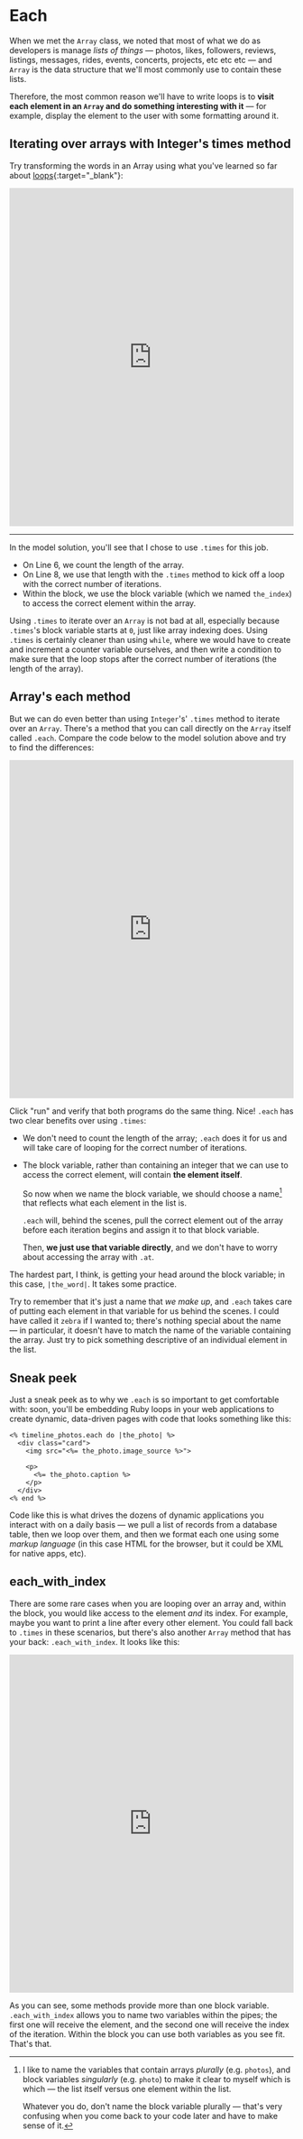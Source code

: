 # Each

When we met the `Array` class, we noted that most of what we do as developers is
manage _lists of things_ — photos, likes, followers, reviews, listings,
messages, rides, events, concerts, projects, etc etc etc — and `Array` is the
data structure that we'll most commonly use to contain these lists.

Therefore, the most common reason we'll have to write loops is to **visit each
element in an `Array` and do something interesting with it** — for example,
display the element to the user with some formatting around it.

## Iterating over arrays with Integer's times method

Try transforming the words in an Array using what you've learned so far about [loops](https://chapters.firstdraft.com/chapters/764){:target="_blank"}:

<iframe frameborder="0" width="100%" height="600px" src="https://repl.it/student_embed/assignment/3097392/981114309d419ae15703d1917e2b7782"></iframe>

---

In the model solution, you'll see that I chose to use `.times` for this job.

 - On Line 6, we count the length of the array.
 - On Line 8, we use that length with the `.times` method to kick off a loop with the correct number of iterations.
 - Within the block, we use the block variable (which we named `the_index`) to access the correct element within the array.

Using `.times` to iterate over an `Array` is not bad at all, especially because `.times`'s block variable starts at `0`, just like array indexing does. Using `.times` is certainly cleaner than using `while`, where we would have to create and increment a counter variable ourselves, and then write a condition to make sure that the loop stops after the correct number of iterations (the length of the array).

## Array's each method

But we can do even better than using `Integer`'s' `.times` method to iterate over an `Array`. There's a method that you can call directly on the `Array` itself called `.each`. Compare the code below to the model solution above and try to find the differences:

<iframe frameborder="0" width="100%" height="600px" src="https://repl.it/@raghubetina/each-iterating-with-each?lite=true"></iframe>

Click "run" and verify that both programs do the same thing. Nice! `.each` has two clear benefits over using `.times`:

 - We don't need to count the length of the array; `.each` does it for us and will take care of looping for the correct number of iterations.
 - The block variable, rather than containing an integer that we can use to access the correct element, will contain **the element itself**.

     So now when we name the block variable, we should choose a name[^singular_vs_plural] that reflects what each element in the list is.

     `.each` will, behind the scenes, pull the correct element out of the array before each iteration begins and assign it to that block variable.

     Then, **we just use that variable directly**, and we don't have to worry about accessing the array with `.at`.

[^singular_vs_plural]:
    I like to name the variables that contain arrays _plurally_ (e.g. `photos`), and block variables _singularly_ (e.g. `photo`) to make it clear to myself which is which — the list itself versus one element within the list.

    Whatever you do, don't name the block variable plurally — that's very confusing when you come back to your code later and have to make sense of it.

The hardest part, I think, is getting your head around the block variable; in this case, `|the_word|`. It takes some practice.

Try to remember that it's just a name that _we make up_, and `.each` takes care of putting each element in that variable for us behind the scenes. I could have called it `zebra` if I wanted to; there's nothing special about the name — in particular, it doesn't have to match the name of the variable containing the array. Just try to pick something descriptive of an individual element in the list.

## Sneak peek

Just a sneak peek as to why we `.each` is so important to get comfortable with: soon, you'll be embedding Ruby loops in your web applications to create dynamic, data-driven pages with code that looks something like this:

```erb
<% timeline_photos.each do |the_photo| %>
  <div class="card">
    <img src="<%= the_photo.image_source %>">

    <p>
      <%= the_photo.caption %>
    </p>
  </div>
<% end %>
```

Code like this is what drives the dozens of dynamic applications you interact with on a daily basis — we pull a list of records from a database table, then we loop over them, and then we format each one using some _markup language_ (in this case HTML for the browser, but it could be XML for native apps, etc).

## each_with_index

There are some rare cases when you are looping over an array and, within the block, you would like access to the element _and_ its index. For example, maybe you want to print a line after every other element. You could fall back to `.times` in these scenarios, but there's also another `Array` method that has your back: `.each_with_index`. It looks like this:

<iframe frameborder="0" width="100%" height="600px" src="https://repl.it/@raghubetina/each-each-with-index?lite=true"></iframe>

As you can see, some methods provide more than one block variable. `.each_with_index` allows you to name two variables within the pipes; the first one will receive the element, and the second one will receive the index of the iteration. Within the block you can use both variables as you see fit. That's that.
